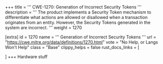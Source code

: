 +++
title = '''
CWE-1270: Generation of Incorrect Security Tokens
'''
description	= '''
The product implements a Security Token mechanism to differentiate what actions are allowed or disallowed when a transaction originates from an entity. However, the Security Tokens generated in the system are incorrect.
'''
weight = 1270

[extra]
id = 1270
name = '''
Generation of Incorrect Security Tokens
'''
url = "https://cwe.mitre.org/data/definitions/1270.html"
vote = "No Help, or Langs Won't Help"
class = "Base"
clippy_helps = false
rust_docs_links = [
	
]
+++
Hardware stuff